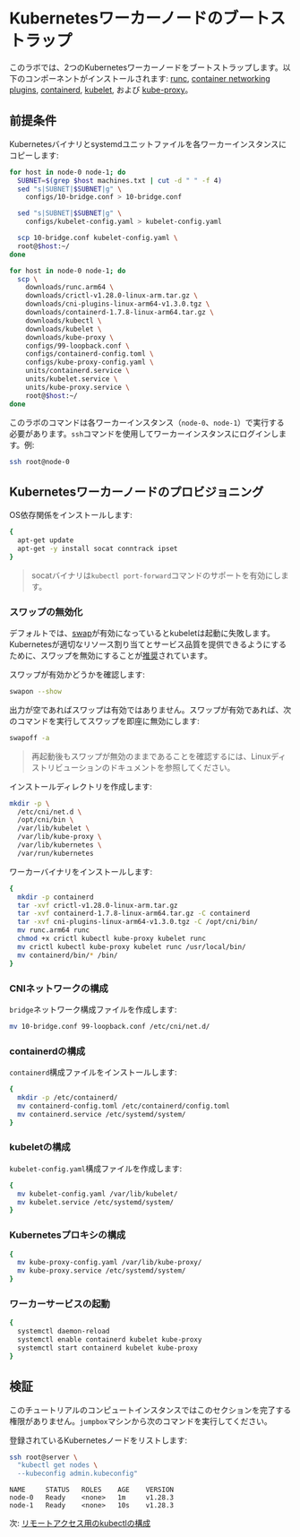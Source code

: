 # Kubernetesワーカーノードのブートストラップ

このラボでは、2つのKubernetesワーカーノードをブートストラップします。以下のコンポーネントがインストールされます: [runc](https://github.com/opencontainers/runc), [container networking plugins](https://github.com/containernetworking/cni), [containerd](https://github.com/containerd/containerd), [kubelet](https://kubernetes.io/docs/admin/kubelet), および [kube-proxy](https://kubernetes.io/docs/concepts/cluster-administration/proxies)。

## 前提条件

Kubernetesバイナリとsystemdユニットファイルを各ワーカーインスタンスにコピーします:

```bash
for host in node-0 node-1; do
  SUBNET=$(grep $host machines.txt | cut -d " " -f 4)
  sed "s|SUBNET|$SUBNET|g" \
    configs/10-bridge.conf > 10-bridge.conf

  sed "s|SUBNET|$SUBNET|g" \
    configs/kubelet-config.yaml > kubelet-config.yaml

  scp 10-bridge.conf kubelet-config.yaml \
  root@$host:~/
done
```

```bash
for host in node-0 node-1; do
  scp \
    downloads/runc.arm64 \
    downloads/crictl-v1.28.0-linux-arm.tar.gz \
    downloads/cni-plugins-linux-arm64-v1.3.0.tgz \
    downloads/containerd-1.7.8-linux-arm64.tar.gz \
    downloads/kubectl \
    downloads/kubelet \
    downloads/kube-proxy \
    configs/99-loopback.conf \
    configs/containerd-config.toml \
    configs/kube-proxy-config.yaml \
    units/containerd.service \
    units/kubelet.service \
    units/kube-proxy.service \
    root@$host:~/
done
```

このラボのコマンドは各ワーカーインスタンス（`node-0`、`node-1`）で実行する必要があります。`ssh`コマンドを使用してワーカーインスタンスにログインします。例:

```bash
ssh root@node-0
```

## Kubernetesワーカーノードのプロビジョニング

OS依存関係をインストールします:

```bash
{
  apt-get update
  apt-get -y install socat conntrack ipset
}
```

> socatバイナリは`kubectl port-forward`コマンドのサポートを有効にします。

### スワップの無効化

デフォルトでは、[swap](https://help.ubuntu.com/community/SwapFaq)が有効になっているとkubeletは起動に失敗します。Kubernetesが適切なリソース割り当てとサービス品質を提供できるようにするために、スワップを無効にすることが[推奨](https://github.com/kubernetes/kubernetes/issues/7294)されています。

スワップが有効かどうかを確認します:

```bash
swapon --show
```

出力が空であればスワップは有効ではありません。スワップが有効であれば、次のコマンドを実行してスワップを即座に無効にします:

```bash
swapoff -a
```

> 再起動後もスワップが無効のままであることを確認するには、Linuxディストリビューションのドキュメントを参照してください。

インストールディレクトリを作成します:

```bash
mkdir -p \
  /etc/cni/net.d \
  /opt/cni/bin \
  /var/lib/kubelet \
  /var/lib/kube-proxy \
  /var/lib/kubernetes \
  /var/run/kubernetes
```

ワーカーバイナリをインストールします:

```bash
{
  mkdir -p containerd
  tar -xvf crictl-v1.28.0-linux-arm.tar.gz
  tar -xvf containerd-1.7.8-linux-arm64.tar.gz -C containerd
  tar -xvf cni-plugins-linux-arm64-v1.3.0.tgz -C /opt/cni/bin/
  mv runc.arm64 runc
  chmod +x crictl kubectl kube-proxy kubelet runc
  mv crictl kubectl kube-proxy kubelet runc /usr/local/bin/
  mv containerd/bin/* /bin/
}
```

### CNIネットワークの構成

`bridge`ネットワーク構成ファイルを作成します:

```bash
mv 10-bridge.conf 99-loopback.conf /etc/cni/net.d/
```

### containerdの構成

`containerd`構成ファイルをインストールします:

```bash
{
  mkdir -p /etc/containerd/
  mv containerd-config.toml /etc/containerd/config.toml
  mv containerd.service /etc/systemd/system/
}
```

### kubeletの構成

`kubelet-config.yaml`構成ファイルを作成します:

```bash
{
  mv kubelet-config.yaml /var/lib/kubelet/
  mv kubelet.service /etc/systemd/system/
}
```

### Kubernetesプロキシの構成

```bash
{
  mv kube-proxy-config.yaml /var/lib/kube-proxy/
  mv kube-proxy.service /etc/systemd/system/
}
```

### ワーカーサービスの起動

```bash
{
  systemctl daemon-reload
  systemctl enable containerd kubelet kube-proxy
  systemctl start containerd kubelet kube-proxy
}
```

## 検証

このチュートリアルのコンピュートインスタンスではこのセクションを完了する権限がありません。`jumpbox`マシンから次のコマンドを実行してください。

登録されているKubernetesノードをリストします:

```bash
ssh root@server \
  "kubectl get nodes \
  --kubeconfig admin.kubeconfig"
```

```
NAME     STATUS   ROLES    AGE    VERSION
node-0   Ready    <none>   1m     v1.28.3
node-1   Ready    <none>   10s    v1.28.3
```

次: [リモートアクセス用のkubectlの構成](10-configuring-kubectl.md)
